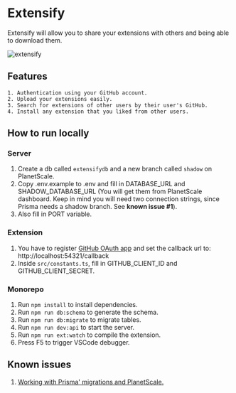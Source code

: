 # Extensify

Extensify will allow you to share your extensions with others and being able to download them.

![extensify](https://user-images.githubusercontent.com/68721455/188761406-08fc5a05-eb13-4119-82d9-1935e1428e67.png)

## Features

```
1. Authentication using your GitHub account.
2. Upload your extensions easily.
3. Search for extensions of other users by their user's GitHub.
4. Install any extension that you liked from other users.
```

## How to run locally

### Server

1. Create a db called `extensifydb` and a new branch called `shadow` on PlanetScale.
2. Copy .env.example to .env and fill in DATABASE_URL and SHADOW_DATABASE_URL (You will get them from PlanetScale dashboard. Keep in mind you will need two connection strings, since Prisma needs a shadow branch. See **known issue #1**).
3. Also fill in PORT variable.

### Extension

1. You have to register [GitHub OAuth app](https://docs.github.com/en/free-pro-team@latest/developers/apps/creating-an-oauth-app) and set the callback url to: http://localhost:54321/callback
2. Inside `src/constants.ts`, fill in GITHUB_CLIENT_ID and GITHUB_CLIENT_SECRET.

### Monorepo

1. Run `npm install` to install dependencies.
2. Run `npm run db:schema` to generate the schema.
3. Run `npm run db:migrate` to migrate tables.
4. Run `npm run dev:api` to start the server.
4. Run `npm run ext:watch` to compile the extension.
4. Press F5 to trigger VSCode debugger.

## Known issues

1. [Working with Prisma' migrations and PlanetScale.](https://github.com/prisma/prisma/issues/7292#:~:text=Here%20is%20how%20you%20can%20use%20Prisma%20and%20PlanetScale%20together%20anyway%3A)

